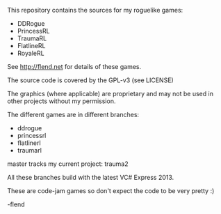 This repository contains the sources for my roguelike games:

* DDRogue
* PrincessRL
* TraumaRL
* FlatlineRL
* RoyaleRL

See http://flend.net for details of these games.

The source code is covered by the GPL-v3 (see LICENSE)

The graphics (where applicable) are proprietary and may not be used in other projects without my permission.

The different games are in different branches:

* ddrogue
* princessrl
* flatlinerl
* traumarl

master tracks my current project: trauma2

All these branches build with the latest VC# Express 2013.

These are code-jam games so don't expect the code to be very pretty :)

-flend
